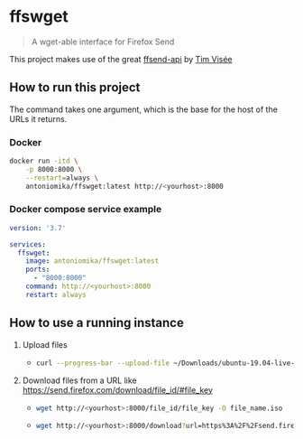 # ffswget

> A wget-able interface for Firefox Send

This project makes use of the great [ffsend-api](https://gitlab.com/timvisee/ffsend-api) by [Tim Visée](https://timvisee.com/)

## How to run this project

The command takes one argument, which is the base for the host of the URLs it returns.

### Docker

```bash
docker run -itd \
    -p 8000:8000 \
    --restart=always \
    antoniomika/ffswget:latest http://<yourhost>:8000
```

### Docker compose service example

```yaml
version: '3.7'

services:
  ffswget:
    image: antoniomika/ffswget:latest
    ports:
      - "8000:8000"
    command: http://<yourhost>:8000
    restart: always
```

## How to use a running instance

1. Upload files

    - ```bash
      curl --progress-bar --upload-file ~/Downloads/ubuntu-19.04-live-server-amd64.iso http://<yourhost>:8000
      ```

2. Download files from a URL like <https://send.firefox.com/download/file_id/#file_key>

    - ```bash
      wget http://<yourhost>:8000/file_id/file_key -O file_name.iso
      ```

    - ```bash
      wget http://<yourhost>:8000/download?url=https%3A%2F%2Fsend.firefox.com%2Fdownload%2Ffile_id%2F%23file_key -O file_name.iso
      ```
